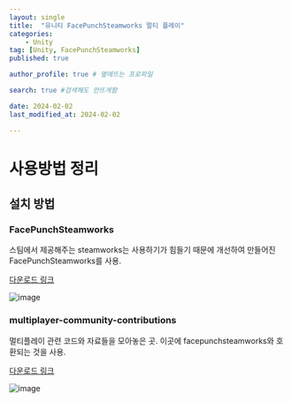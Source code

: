 ```yaml
---
layout: single
title:  "유니티 FacePunchSteamworks 멀티 플레이"
categories: 
    - Unity
tag: [Unity, FacePunchSteamworks]
published: true

author_profile: true # 옆에뜨는 프로파일

search: true #검색해도 안뜨게함

date: 2024-02-02
last_modified_at: 2024-02-02

---
```


# 사용방법 정리

## 설치 방법
### FacePunchSteamworks
스팀에서 제공해주는 steamworks는 사용하기가 힘들기 때문에 개선하여 만들어진 FacePunchSteamworks를 사용.

[다운로드 링크](https://github.com/Facepunch/Facepunch.Steamworks)

![image](https://github.com/novicehog/comments/assets/131991619/efe18374-93be-42fb-8fd1-425c1a9daadb)

### multiplayer-community-contributions
멀티플레이 관련 코드와 자료들을 모아놓은 곳.
이곳에 facepunchsteamworks와 호환되는 것을 사용.

[다운로드 링크](multiplayer-community-contributions)

![image](https://github.com/novicehog/comments/assets/131991619/1cbddb16-bc95-487d-86e4-72612a70492b)

